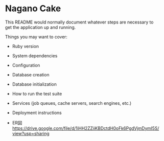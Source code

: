 # Nagano Cake

This README would normally document whatever steps are necessary to get the
application up and running.

Things you may want to cover:

* Ruby version

* System dependencies

* Configuration

* Database creation

* Database initialization

* How to run the test suite

* Services (job queues, cache servers, search engines, etc.)

* Deployment instructions

* ER図
　https://drive.google.com/file/d/1iHH2ZZiiKBDctdH0oFk6PgdVjmDymI5S/view?usp=sharing
